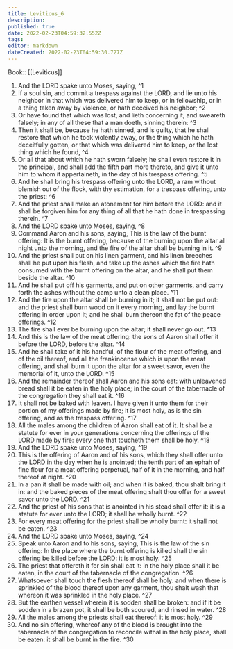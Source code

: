 ```yaml
---
title: Leviticus_6
description: 
published: true
date: 2022-02-23T04:59:32.552Z
tags: 
editor: markdown
dateCreated: 2022-02-23T04:59:30.727Z
---
```


 Book:: [[Leviticus]]
 1. And the LORD spake unto Moses, saying, ^1
 2. If a soul sin, and commit a trespass against the LORD, and lie unto his neighbor in that which was delivered him to keep, or in fellowship, or in a thing taken away by violence, or hath deceived his neighbor; ^2
 3. Or have found that which was lost, and lieth concerning it, and sweareth falsely; in any of all these that a man doeth, sinning therein: ^3
 4. Then it shall be, because he hath sinned, and is guilty, that he shall restore that which he took violently away, or the thing which he hath deceitfully gotten, or that which was delivered him to keep, or the lost thing which he found, ^4
 5. Or all that about which he hath sworn falsely; he shall even restore it in the principal, and shall add the fifth part more thereto, and give it unto him to whom it appertaineth, in the day of his trespass offering. ^5
 6. And he shall bring his trespass offering unto the LORD, a ram without blemish out of the flock, with thy estimation, for a trespass offering, unto the priest: ^6
 7. And the priest shall make an atonement for him before the LORD: and it shall be forgiven him for any thing of all that he hath done in trespassing therein. ^7
 8. And the LORD spake unto Moses, saying, ^8
 9. Command Aaron and his sons, saying, This is the law of the burnt offering: It is the burnt offering, because of the burning upon the altar all night unto the morning, and the fire of the altar shall be burning in it. ^9
 10. And the priest shall put on his linen garment, and his linen breeches shall he put upon his flesh, and take up the ashes which the fire hath consumed with the burnt offering on the altar, and he shall put them beside the altar. ^10
 11. And he shall put off his garments, and put on other garments, and carry forth the ashes without the camp unto a clean place. ^11
 12. And the fire upon the altar shall be burning in it; it shall not be put out: and the priest shall burn wood on it every morning, and lay the burnt offering in order upon it; and he shall burn thereon the fat of the peace offerings. ^12
 13. The fire shall ever be burning upon the altar; it shall never go out. ^13
 14. And this is the law of the meat offering: the sons of Aaron shall offer it before the LORD, before the altar. ^14
 15. And he shall take of it his handful, of the flour of the meat offering, and of the oil thereof, and all the frankincense which is upon the meat offering, and shall burn it upon the altar for a sweet savor, even the memorial of it, unto the LORD. ^15
 16. And the remainder thereof shall Aaron and his sons eat: with unleavened bread shall it be eaten in the holy place; in the court of the tabernacle of the congregation they shall eat it. ^16
 17. It shall not be baked with leaven. I have given it unto them for their portion of my offerings made by fire; it is most holy, as is the sin offering, and as the trespass offering. ^17
 18. All the males among the children of Aaron shall eat of it. It shall be a statute for ever in your generations concerning the offerings of the LORD made by fire: every one that toucheth them shall be holy. ^18
 19. And the LORD spake unto Moses, saying, ^19
 20. This is the offering of Aaron and of his sons, which they shall offer unto the LORD in the day when he is anointed; the tenth part of an ephah of fine flour for a meat offering perpetual, half of it in the morning, and half thereof at night. ^20
 21. In a pan it shall be made with oil; and when it is baked, thou shalt bring it in: and the baked pieces of the meat offering shalt thou offer for a sweet savor unto the LORD. ^21
 22. And the priest of his sons that is anointed in his stead shall offer it: it is a statute for ever unto the LORD; it shall be wholly burnt. ^22
 23. For every meat offering for the priest shall be wholly burnt: it shall not be eaten. ^23
 24. And the LORD spake unto Moses, saying, ^24
 25. Speak unto Aaron and to his sons, saying, This is the law of the sin offering: In the place where the burnt offering is killed shall the sin offering be killed before the LORD: it is most holy. ^25
 26. The priest that offereth it for sin shall eat it: in the holy place shall it be eaten, in the court of the tabernacle of the congregation. ^26
 27. Whatsoever shall touch the flesh thereof shall be holy: and when there is sprinkled of the blood thereof upon any garment, thou shalt wash that whereon it was sprinkled in the holy place. ^27
 28. But the earthen vessel wherein it is sodden shall be broken: and if it be sodden in a brazen pot, it shall be both scoured, and rinsed in water. ^28
 29. All the males among the priests shall eat thereof: it is most holy. ^29
 30. And no sin offering, whereof any of the blood is brought into the tabernacle of the congregation to reconcile withal in the holy place, shall be eaten: it shall be burnt in the fire. ^30

